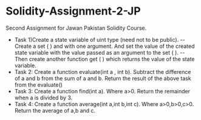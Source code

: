 # Solidity-Assignment-2-JP
Second Assignment for Jawan Pakistan Solidity Course.

- Task 1)Create a state variable of uint type (need not to be public).
-- Create a set ( ) and with one argument. And set the value of the created state variable with the value passed as an argument to the set ( ).
-- Then create another function get ( ) which returns the value of the state variable.
- Task 2: Create a function evaluate(int a , int b).
Subtract the difference of a and b from the sum of a and b.
Return the result of the above task from the evaluate()
- Task 3: Create a function find(int a). Where a>0.
Return the remainder when a is divided by 3.
- Task 4: Create a function average(int a,int b,int c). Where a>0,b>0,c>0.
Return the average of a,b and c.
